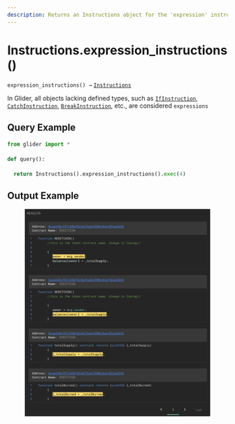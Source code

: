 ```yaml
---
description: Returns an Instructions object for the 'expression' instructions.
---
```


# Instructions.expression\_instructions()

`expression_instructions() →` [`Instructions`](./)

In Glider, all objects lacking defined types, such as [`IfInstruction`](../instruction/ifinstruction/), [`CatchInstruction`](../instruction/catchinstruction/), [`BreakInstruction`](../instruction/breakinstruction.md), etc., are considered `expressions`

## Query Example

```python
from glider import *

def query():
  
  return Instructions().expression_instructions().exec(4)
```

## Output Example

<figure><img src="../../.gitbook/assets/image (252).png" alt=""><figcaption></figcaption></figure>
